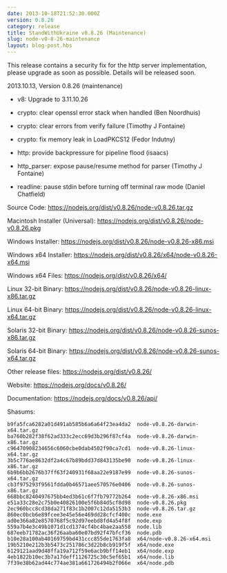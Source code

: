 ```yaml
---
date: 2013-10-18T21:52:30.000Z
version: 0.8.26
category: release
title: StandWithUkraine v0.8.26 (Maintenance)
slug: node-v0-8-26-maintenance
layout: blog-post.hbs
---
```


This release contains a security fix for the http server implementation, please
upgrade as soon as possible. Details will be released soon.

2013.10.13, Version 0.8.26 (maintenance)

* v8: Upgrade to 3.11.10.26

* crypto: clear openssl error stack when handled (Ben Noordhuis)

* crypto: clear errors from verify failure (Timothy J Fontaine)

* crypto: fix memory leak in LoadPKCS12 (Fedor Indutny)

* http: provide backpressure for pipeline flood (isaacs)

* http_parser: expose pause/resume method for parser (Timothy J Fontaine)

* readline: pause stdin before turning off terminal raw mode (Daniel Chatfield)

Source Code: https://nodejs.org/dist/v0.8.26/node-v0.8.26.tar.gz

Macintosh Installer (Universal): https://nodejs.org/dist/v0.8.26/node-v0.8.26.pkg

Windows Installer: https://nodejs.org/dist/v0.8.26/node-v0.8.26-x86.msi

Windows x64 Installer: https://nodejs.org/dist/v0.8.26/x64/node-v0.8.26-x64.msi

Windows x64 Files: https://nodejs.org/dist/v0.8.26/x64/

Linux 32-bit Binary: https://nodejs.org/dist/v0.8.26/node-v0.8.26-linux-x86.tar.gz

Linux 64-bit Binary: https://nodejs.org/dist/v0.8.26/node-v0.8.26-linux-x64.tar.gz

Solaris 32-bit Binary: https://nodejs.org/dist/v0.8.26/node-v0.8.26-sunos-x86.tar.gz

Solaris 64-bit Binary: https://nodejs.org/dist/v0.8.26/node-v0.8.26-sunos-x64.tar.gz

Other release files: https://nodejs.org/dist/v0.8.26/

Website: https://nodejs.org/docs/v0.8.26/

Documentation: https://nodejs.org/docs/v0.8.26/api/

Shasums:

```
b9fa5fca6282a01d491ab585b6a6a64f23ea4da2  node-v0.8.26-darwin-x64.tar.gz
ba760b282f38f62ad333c2ecc69d3b296f87cf4a  node-v0.8.26-darwin-x86.tar.gz
c96470908234656c6060cbe0dab4502f90ca7cd1  node-v0.8.26-linux-x64.tar.gz
3b5c776ae8632df2a4c67b89bdd37d843135be90  node-v0.8.26-linux-x86.tar.gz
6b9b6bb2676b37ff63f240931f68aa22e9187e99  node-v0.8.26-sunos-x64.tar.gz
cb3f975293f9561fdda0b46571aee570576e0406  node-v0.8.26-sunos-x86.tar.gz
668bbc8240497675bb4ed3b61c6f7fb79772b264  node-v0.8.26-x86.msi
e51a33c28e2c75b0e40826100e5f6b84d5cf8d98  node-v0.8.26.pkg
2ec960bcc8cd38da271f83c1b2007c12da5153b3  node-v0.8.26.tar.gz
860ec0bcb6e89fcee3e45e56e469dd28cfcf400c  node.exe
ad0e366a82e8570768f5c92d97eebd8fd4a54f8f  node.exp
559a7b4e3c49b1071d1cd1374cf4bc4bae2aa558  node.lib
687eeb71782ac36f26aaba60e07bd92f47bfcf36  node.pdb
b10e28a100ab40169759bd431ccc855de1763fa8  x64/node-v0.8.26-x64.msi
19b5210e212b3b5473c251786c3d22b8cb919f5f  x64/node.exe
6129121aad9d48ffa19a712f59e6acb9bff14eb1  x64/node.exp
4eb1822b10ec3b7a17deff1126725c30c5ef65b1  x64/node.lib
7f39e38b62ad44c774ae381a661726494b2f066e  x64/node.pdb
```
